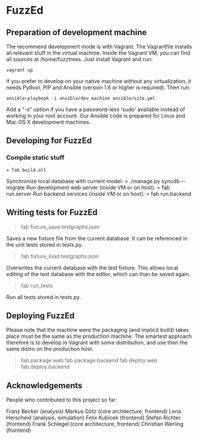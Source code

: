 # FuzzEd

## Preparation of development machine

The recommend development mode is with Vagrant. The Vagrantfile installs all relevant stuff in the virtual machine. Inside the Vagrant VM, you can find all sources at /home/fuzztrees. Just install Vagrant and run:

`vagrant up`

If you prefer to develop on your native machine without any virtualization, it needs Python, PIP and Ansible  (version 1.6 or higher is required). Then run:

`ansible-playbook -i ansible/dev_machine ansible/site.yml`

Add a "-s" option if you have a password-less 'sudo' available instead of working in your root account. Our Ansible code is prepared for Linux and Mac OS X development machines.

## Developing for FuzzEd

### Compile static stuff                              

`> fab build.all`

Synchronize local database with current model:     > ./manage.py syncdb --migrate
Run development web server (inside VM or on host): > fab run.server
Run backend services (inside VM or on host):       > fab run.backend

## Writing tests for FuzzEd
> fab fixture_save:testgraphs.json

Saves a new fixture file from the current database. It can be referenced
in the unit tests stored in tests.py.

> fab fixture_load:testgraphs.json

Overwrites the current database with the test fixture. This allows local
editing of the test database with the editor, which can than be saved again.

> fab run_tests

Run all tests stored in tests.py.

## Deploying FuzzEd

Please note that the machine were the packaging (and implicit build) takes place must be the same as the production machine. The smartest approach therefore is to develop in Vagrant with some distribution, and use then the same distro on the production host.

> fab package.web
> fab package.backend
> fab deploy.web
> fab.deploy.backend

## Acknowledgements

People who contributed to this project so far:

Franz Becker      (analysis)
Markus Götz       (core architecture, frontend)
Lena Herscheid    (analysis, simulation)
Felix Kubicek     (frontend)
Stefan Richter    (frontend)
Frank Schlegel    (core architecture, frontend)
Christian Werling (frontend)